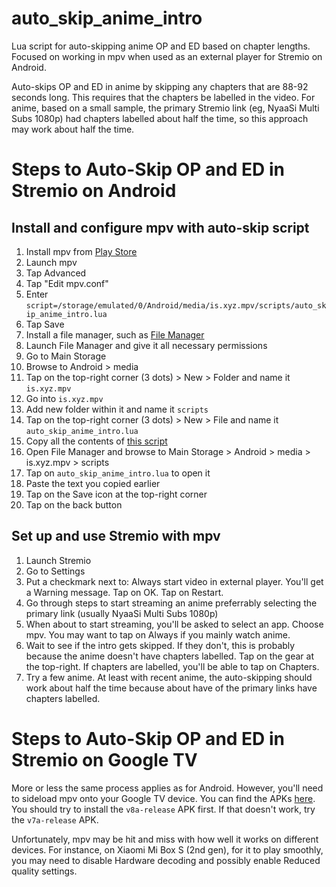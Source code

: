 # auto_skip_anime_intro
Lua script for auto-skipping anime OP and ED based on chapter lengths. Focused on working in mpv when used as an external player for Stremio on Android.

Auto-skips OP and ED in anime by skipping any chapters that are 88-92 seconds long. This requires that the chapters be labelled in the video.
For anime, based on a small sample, the primary Stremio link (eg, NyaaSi Multi Subs 1080p) had chapters labelled about half the time, so this
approach may work about half the time.

# Steps to Auto-Skip OP and ED in Stremio on Android
## Install and configure mpv with auto-skip script
1. Install mpv from [Play Store](https://play.google.com/store/apps/details?id=is.xyz.mpv)
2. Launch mpv
3. Tap Advanced
4. Tap "Edit mpv.conf"
5. Enter `script=/storage/emulated/0/Android/media/is.xyz.mpv/scripts/auto_skip_anime_intro.lua`
6. Tap Save
7. Install a file manager, such as [File Manager](https://play.google.com/store/apps/details?id=com.alphainventor.filemanager)
8. Launch File Manager and give it all necessary permissions
9. Go to Main Storage
10. Browse to Android > media
11. Tap on the top-right corner (3 dots) > New > Folder and name it `is.xyz.mpv`
12. Go into `is.xyz.mpv`
13. Add new folder within it and name it `scripts`
14. Tap on the top-right corner (3 dots) > New > File and name it `auto_skip_anime_intro.lua`
15. Copy all the contents of [this script](https://raw.githubusercontent.com/bluelight773/auto_skip_anime_intro/refs/heads/main/auto_skip_anime_intro.lua)
16. Open File Manager and browse to Main Storage > Android > media > is.xyz.mpv > scripts
17. Tap on `auto_skip_anime_intro.lua` to open it
18. Paste the text you copied earlier
19. Tap on the Save icon at the top-right corner
20. Tap on the back button

## Set up and use Stremio with mpv
1. Launch Stremio
2. Go to Settings
3. Put a checkmark next to: Always start video in external player. You'll get a Warning message. Tap on OK. Tap on Restart.
4. Go through steps to start streaming an anime preferrably selecting the primary link (usually NyaaSi Multi Subs 1080p)
5. When about to start streaming, you'll be asked to select an app. Choose mpv. You may want to tap on Always if you mainly watch anime.
6. Wait to see if the intro gets skipped. If they don't, this is probably because the anime doesn't have chapters labelled. Tap on the gear at the top-right. If chapters are labelled, you'll be able to tap on Chapters.
7. Try a few anime. At least with recent anime, the auto-skipping should work about half the time because about have of the primary links have chapters labelled.


# Steps to Auto-Skip OP and ED in Stremio on Google TV
More or less the same process applies as for Android. However, you'll need to sideload mpv onto your Google TV device.
You can find the APKs [here](https://github.com/mpv-android/mpv-android/releases). 
You should try to install the `v8a-release` APK first. If that doesn't work, try the `v7a-release` APK. 

Unfortunately, mpv may be hit and miss with how well it works on different devices. For instance, on Xiaomi Mi Box S (2nd gen),
for it to play smoothly, you may need to disable Hardware decoding and possibly enable Reduced quality settings.
